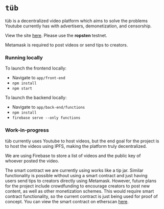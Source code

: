 # `tüb`

tüb is a decentralized video platform which aims to solve the problems Youtube currently has with advertisers, demonetization, and censorship.

View the site [here](https://t-b-d-b.firebaseapp.com/). Please use the **ropsten** testnet.

Metamask is required to post videos or send tips to creators.

### Running locally

To launch the frontend locally:
* Navigate to `app/front-end`
* `npm install`
* `npm start`

To launch the backend locally:
* Navigate to `app/back-end/functions`
* `npm install`
* `firebase serve --only functions`

### Work-in-progress

tüb currently uses Youtube to host videos, but the end goal for the project is to host the videos using IPFS, making the platform truly decentralized.

We are using Firebase to store a list of videos and the public key of whoever posted the video.

The smart contract we are currently using works like a tip jar. Similar functionality is possible without using a smart contract and just having users send tips to creators directly using Metamask. However, future plans for the project include crowdfunding to encourage creators to post new content, as well as other monetization schemes. This would require smart contract functionality, so the current contract is just being used for proof of concept. You can view the smart contract on etherscan [here](https://ropsten.etherscan.io/address/0x587709cab8b84b9f2046f71ff99d9db7db95353a).

